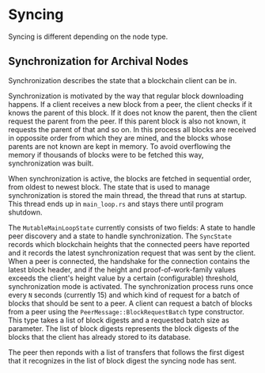 # Syncing

Syncing is different depending on the node type.

## Synchronization for Archival Nodes

Synchronization describes the state that a blockchain client can be in.

Synchronization is motivated by the way that regular block downloading happens. If a client receives a new block
from a peer, the client checks if it knows the parent of this block. If it does not know the parent, then
the client request the parent from the peer. If this parent block is also not known, it requests the parent
of that and so on. In this process all blocks are received in oppossite order from which they are mined, and
the blocks whose parents are not known are kept in memory. To avoid overflowing the memory if thousands of
blocks were to be fetched this way, synchronization was built.

When synchronization is active, the blocks are fetched in sequential order, from oldest to newest block.
The state that is used to manage synchronization is stored the main thread, the thread that runs at
startup. This thread ends up in `main_loop.rs` and stays there until program shutdown.

The `MutableMainLoopState` currently consists of two fields: A state to handle peer discovery and a state to
handle synchronization. The `SyncState` records which blockchain heights that the connected peers have reported
and it records the latest synchronization request that was sent by the client. When a peer is connected, the
handshake for the connection contains the latest block header, and if the height and proof-of-work-family
values exceeds the client's height value by a certain (configurable) threshold, synchronization mode is
activated. The synchronization process runs once every `N` seconds (currently 15) and which kind of request
for a batch of blocks that should be sent to a peer. A client can request a batch of blocks from a peer using
the `PeerMessage::BlockRequestBatch` type constructor. This type takes a list of block digests and a requested
batch size as parameter. The list of block digests represents the block digests of the blocks that the client
has already stored to its database.

The peer then reponds with a list of transfers that follows the first digest that it recognizes in the list of
block digest the syncing node has sent.
